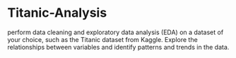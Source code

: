 # Titanic-Analysis
perform data cleaning and exploratory data analysis (EDA) on a dataset of your choice, such as the Titanic dataset from Kaggle. Explore the relationships between variables and identify patterns and trends in the data.
